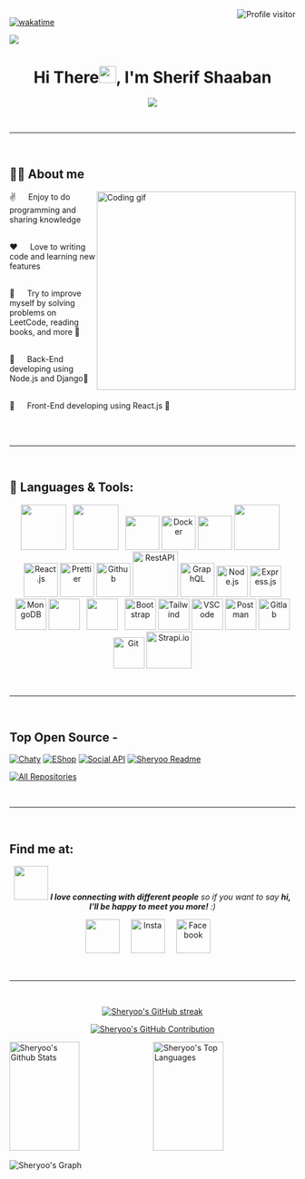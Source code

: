 <a href="https://komarev.com/ghpvc/?username=Sheryoo">
  <img align="right" src="https://komarev.com/ghpvc/?username=Sheryoo&label=Visitors&color=0e75b6&style=flat" alt="Profile visitor" />
</a>

[![wakatime](https://wakatime.com/badge/user/018d4238-fc58-43be-b8ab-079f57bb2012.svg)](https://wakatime.com/@018d4238-fc58-43be-b8ab-079f57bb2012)

<a href="https://github.com/Sheryoo">
 <img src="https://github.githubassets.com/images/modules/site/social-cards/github-social.png" />
</a>

<h1 align="center">Hi There<img src="https://raw.githubusercontent.com/MartinHeinz/MartinHeinz/master/wave.gif" width="30px">, I'm Sherif Shaaban</h1>
<p align="center">
  <a href="https://github.com/Ratheshan03/readme-typing-svg"><img src="https://readme-typing-svg.herokuapp.com?lines=Full+Stack+Software+Developer;Computer+Science+Undergraduate;Aspiring+Learner&center=true&width=500&height=50"></a>
</p>

<br/>
<hr/>
<br/>

## 🙋‍♂️ About me

<p>
  <img align="right" width="350" src="https://github.com/alsiam/alsiam/blob/main/assets/programmer.gif" alt="Coding gif" />

✌️ &emsp; Enjoy to do programming and sharing knowledge <br/><br/>

❤️ &emsp; Love to writing code and learning new features<br/><br/>

🌱 &emsp; Try to improve myself by solving problems on LeetCode, reading books, and more 💪<br/><br/>

🌱 &emsp; Back-End developing using Node.js and Django💪<br/><br/>

🌱 &emsp; Front-End developing using React.js 💪<br/><br/>

</p>

<br/>
<hr/>
<br/>

## 🚀 Languages & Tools:

<p align="center"> 
 <a href="https://www.javascript.com/" style="padding-right:8px;" href="#" target="_blank"> <img src="https://techstack-generator.vercel.app/js-icon.svg" width="80" height="80"/></a>
 <a href="https://www.typescript.com/" style="padding-right:8px;" href="#" target="_blank"> <img src="https://techstack-generator.vercel.app/ts-icon.svg" width="80" height="80"/></a>
 <a href="https://www.python.org" target="_blank"> <img src="https://techstack-generator.vercel.app/python-icon.svg" width="60" height="60"/></a>
 <a href="https://www.docker.com/" target="_blank"> <img src="https://techstack-generator.vercel.app/docker-icon.svg" alt="Docker" width="60" height="60" /></a>
 <a href="https://www.djangoproject.com/" target="_blank"> <img src="https://techstack-generator.vercel.app/django-icon.svg" width="60" height="60"/></a>
 <a style="padding-right:8px;" href="https://www.mysql.com/" target="_blank"> <img src="https://techstack-generator.vercel.app/mysql-icon.svg" width="80" height="80"/></a> 
 <a href="https://react.dev/" target="_blank"><img alt="React.js" width="60" height="60" src="https://techstack-generator.vercel.app/react-icon.svg"/></a>
 <a href="https://prettier.io/" target="_blank"><img alt="Prettier" src="https://techstack-generator.vercel.app/prettier-icon.svg" width="60" height="60" /></a>
 <a href="https://github.com/" target="_blank"><img alt="Github" src="https://techstack-generator.vercel.app/github-icon.svg" width="60" height="60" /></a>
 <a href="https://restfulapi.net/" target="_blank"><img alt="RestAPI" src="https://techstack-generator.vercel.app/restapi-icon.svg" width="80" height="80" /></a>
 <a href="https://graphql.org/" target="_blank"><img alt="GraphQL" src="https://techstack-generator.vercel.app/graphql-icon.svg" width="60" height="60" /></a>
 <a href="https://nodejs.org/en" target="_blank"><img alt="Node.js" width="55" height="55" src="https://skillicons.dev/icons?i=nodejs"/></a>
 <a href="https://expressjs.com/" target="_blank"><img alt="Express.js" width="55" height="55" src="https://skillicons.dev/icons?i=express"/></a>
 <a href="https://www.mongodb.com/" target="_blank"><img alt="MongoDB" width="55" height="55" src="https://skillicons.dev/icons?i=mongodb"/></a>
 <a style="padding-right:8px;" href="#" target="_blank"> <img width="55" height="55" src="https://skillicons.dev/icons?i=html"/></a>
 <a style="padding-right:8px;" href="#" target="_blank"><img width="55" height="55" src="https://skillicons.dev/icons?i=css"/></a>
 <a href="https://getbootstrap.com/" target="_blank"><img alt="Bootstrap" width="55" height="55" src="https://skillicons.dev/icons?i=bootstrap"/></a>
 <a href="https://tailwindcss.com/" target="_blank"><img alt="Tailwind" width="55" height="55" src="https://skillicons.dev/icons?i=tailwind"/></a>
 <a href="https://code.visualstudio.com/" target="_blank"><img alt="VSCode" width="55" height="55" src="https://skillicons.dev/icons?i=vscode"/></a>
 <a href="https://postman.com" target="_blank"><img alt="Postman" width="55" height="55" src="https://skillicons.dev/icons?i=postman"/></a>
 <a href="https://gitlab" target="_blank"><img alt="Gitlab" width="55" height="55" src="https://skillicons.dev/icons?i=gitlab"/></a>
 <a href="https://git-scm.com/" target="_blank"><img alt="Git" width="55" height="55" src="https://skillicons.dev/icons?i=git"/></a>
 <a href="https://strapi.io" target="_blank"><img alt="Strapi.io" width="80" height="65" src="https://strapi.io/assets/strapi-logo-light.svg"/></a>

</p>

<br/>
<hr/>
<br/>

## Top Open Source -

[![Chaty](https://github-readme-stats.vercel.app/api/pin/?username=Sheryoo&repo=Chaty-Real-time&border_color=7F3FBF&bg_color=0D1117&title_color=C9D1D9&text_color=8B949E&icon_color=7F3FBF)](https://github.com/Sheryoo/Chaty-Real-time)
[![EShop](https://github-readme-stats.vercel.app/api/pin/?username=Sheryoo&repo=Full-EShop-API&border_color=7F3FBF&bg_color=0D1117&title_color=C9D1D9&text_color=8B949E&icon_color=7F3FBF)](https://github.com/Sheryoo/Full-EShop-API)
[![Social API](https://github-readme-stats.vercel.app/api/pin/?username=Sheryoo&repo=Social-Media-API&border_color=7F3FBF&bg_color=0D1117&title_color=C9D1D9&text_color=8B949E&icon_color=7F3FBF)](https://github.com/Sheryoo/Social-Media-API)
[![Sheryoo Readme](https://github-readme-stats.vercel.app/api/pin/?username=Sheryoo&repo=Sheryoo&border_color=7F3FBF&bg_color=0D1117&title_color=C9D1D9&text_color=8B949E&icon_color=7F3FBF)](https://github.com/Sheryoo/Sheryoo)

<p align="left">
  <a href="https://github.com/Sheryoo?tab=repositories" target="_blank"><img alt="All Repositories" title="All Repositories" src="https://img.shields.io/badge/-All%20Repos-2962FF?style=for-the-badge&logo=koding&logoColor=white"/></a>
</p>

<br/>
<hr/>
<br/>

## Find me at:
<p align="center">
<img src="https://media.giphy.com/media/LnQjpWaON8nhr21vNW/giphy.gif" width="60"> <em><b>I love connecting with different people</b> so if you want to say <b>hi, I'll be happy to meet you more!</b> :)</em>
</p>
<p align="center">
 <a href = "https://www.linkedin.com/in/sherif-shaaban-377217224/" target="_blank"><img width="60" height="60" src="https://skillicons.dev/icons?i=linkedin"/></a> &nbsp; &nbsp;
 <a href = "https://www.instagram.com/sheryoo0/" target="_blank"><img width="60" height="60" alt="Insta" src="https://skillicons.dev/icons?i=instagram"/></a> &nbsp; &nbsp;
 <a href = "https://www.facebook.com/sherif.shaaban.31105/" target="_blank"><img width="60" height="60" alt="Facebook" src="https://raw.githubusercontent.com/rahuldkjain/github-profile-readme-generator/master/src/images/icons/Social/facebook.svg"/></a> &nbsp; &nbsp;
</p>

<br/>
<hr/>
<br/>

<p align="center">
  <a href="https://github.com/Sheryoo">
    <img src="https://github-readme-streak-stats.herokuapp.com/?user=Sheryoo&theme=radical&border=7F3FBF&background=0D1117" alt="Sheryoo's GitHub streak"/>
  </a>
</p>

<p align="center">
  <a href="https://github.com/Sheryoo">
    <img src="http://github-profile-summary-cards.vercel.app/api/cards/profile-details?username=Sheryoo&theme=radical" alt="Sheryoo's GitHub Contribution"/>
  </a>
</p>

<a> 
    <a href="https://github.com/Sheryoo"><img alt="Sheryoo's Github Stats" src="https://denvercoder1-github-readme-stats.vercel.app/api?username=Sheryoo&show_icons=true&count_private=true&theme=react&border_color=7F3FBF&bg_color=0D1117&title_color=F85D7F&icon_color=F8D866" height="192px" width="49.5%"/></a>
  <a href="https://github.com/Sheryoo"><img alt="Sheryoo's Top Languages" src="https://denvercoder1-github-readme-stats.vercel.app/api/top-langs/?username=Sheryoo&langs_count=8&layout=compact&theme=react&border_color=7F3FBF&bg_color=0D1117&title_color=F85D7F&icon_color=F8D866" height="192px" width="49.5%"/></a>
  <br/>
</a>

![Sheryoo's Graph](https://github-readme-activity-graph.vercel.app/graph?username=Sheryoo&custom_title=Sheryoo's%20GitHub%20Activity%20Graph&bg_color=0D1117&color=7F3FBF&line=7F3FBF&point=7F3FBF&area_color=FFFFFF&title_color=FFFFFF&area=true)
